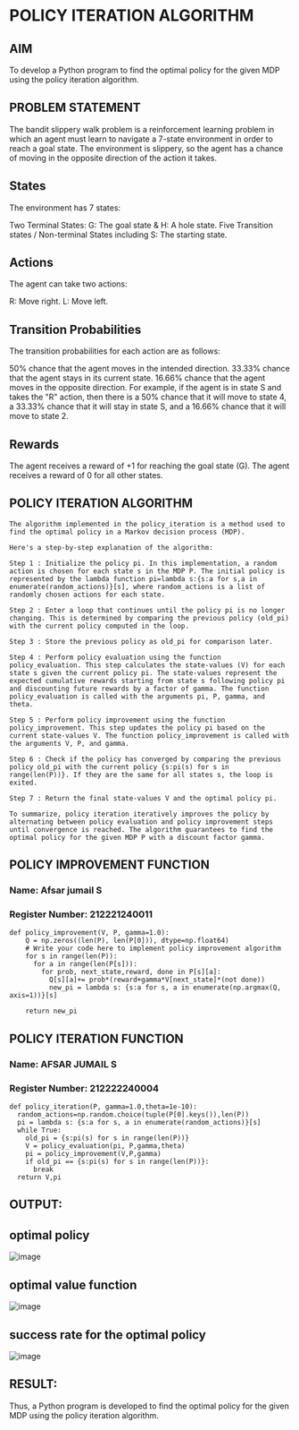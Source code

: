# POLICY ITERATION ALGORITHM

## AIM
To develop a Python program to find the optimal policy for the given MDP using the policy iteration algorithm.

## PROBLEM STATEMENT
The bandit slippery walk problem is a reinforcement learning problem in which an agent must learn to navigate a 7-state environment in order to reach a goal state. The environment is slippery, so the agent has a chance of moving in the opposite direction of the action it takes.

## States
The environment has 7 states:

Two Terminal States: G: The goal state & H: A hole state.
Five Transition states / Non-terminal States including S: The starting state.

## Actions
The agent can take two actions:

R: Move right.
L: Move left.

## Transition Probabilities
The transition probabilities for each action are as follows:

50% chance that the agent moves in the intended direction.
33.33% chance that the agent stays in its current state.
16.66% chance that the agent moves in the opposite direction.
For example, if the agent is in state S and takes the "R" action, then there is a 50% chance that it will move to state 4, a 33.33% chance that it will stay in state S, and a 16.66% chance that it will move to state 2.

## Rewards
The agent receives a reward of +1 for reaching the goal state (G). The agent receives a reward of 0 for all other states.


## POLICY ITERATION ALGORITHM
```
The algorithm implemented in the policy_iteration is a method used to find the optimal policy in a Markov decision process (MDP).

Here's a step-by-step explanation of the algorithm:

Step 1 : Initialize the policy pi. In this implementation, a random action is chosen for each state s in the MDP P. The initial policy is represented by the lambda function pi=lambda s:{s:a for s,a in enumerate(random_actions)}[s], where random_actions is a list of randomly chosen actions for each state.

Step 2 : Enter a loop that continues until the policy pi is no longer changing. This is determined by comparing the previous policy (old_pi) with the current policy computed in the loop.

Step 3 : Store the previous policy as old_pi for comparison later.

Step 4 : Perform policy evaluation using the function policy_evaluation. This step calculates the state-values (V) for each state s given the current policy pi. The state-values represent the expected cumulative rewards starting from state s following policy pi and discounting future rewards by a factor of gamma. The function policy_evaluation is called with the arguments pi, P, gamma, and theta.

Step 5 : Perform policy improvement using the function policy_improvement. This step updates the policy pi based on the current state-values V. The function policy_improvement is called with the arguments V, P, and gamma.

Step 6 : Check if the policy has converged by comparing the previous policy old_pi with the current policy {s:pi(s) for s in range(len(P))}. If they are the same for all states s, the loop is exited.

Step 7 : Return the final state-values V and the optimal policy pi.

To summarize, policy iteration iteratively improves the policy by alternating between policy evaluation and policy improvement steps until convergence is reached. The algorithm guarantees to find the optimal policy for the given MDP P with a discount factor gamma.
```
## POLICY IMPROVEMENT FUNCTION
### Name: Afsar jumail S
### Register Number: 212221240011
```
def policy_improvement(V, P, gamma=1.0):
    Q = np.zeros((len(P), len(P[0])), dtype=np.float64)
    # Write your code here to implement policy improvement algorithm
    for s in range(len(P)):
      for a in range(len(P[s])):
        for prob, next_state,reward, done in P[s][a]:
          Q[s][a]+= prob*(reward+gamma*V[next_state]*(not done))
          new_pi = lambda s: {s:a for s, a in enumerate(np.argmax(Q, axis=1))}[s]

    return new_pi
```
## POLICY ITERATION FUNCTION
### Name: AFSAR JUMAIL S
### Register Number: 212222240004
```
def policy_iteration(P, gamma=1.0,theta=1e-10):
  random_actions=np.random.choice(tuple(P[0].keys()),len(P))
  pi = lambda s: {s:a for s, a in enumerate(random_actions)}[s]
  while True:
    old_pi = {s:pi(s) for s in range(len(P))}
    V = policy_evaluation(pi, P,gamma,theta)
    pi = policy_improvement(V,P,gamma)
    if old_pi == {s:pi(s) for s in range(len(P))}:
      break
  return V,pi
```

## OUTPUT:
## optimal policy
![image](https://github.com/user-attachments/assets/813d34f1-4607-4f4a-a569-77584cb4b9c8)

## optimal value function
![image](https://github.com/user-attachments/assets/96b8aa9c-1414-4ccd-91f4-6a2e43056e1c)

## success rate for the optimal policy
![image](https://github.com/user-attachments/assets/f1c53b86-489a-4a7e-a8b8-0cff34e42ab2)


## RESULT:
Thus, a Python program is developed to find the optimal policy for the given MDP using the policy iteration algorithm.
